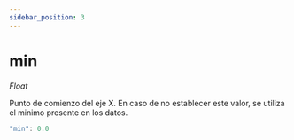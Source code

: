 ```yaml
---
sidebar_position: 3
---
```


# min

*Float*

Punto de comienzo del eje X. En caso de no establecer este valor, se utiliza el minimo presente en los datos.

```js
"min": 0.0
```

